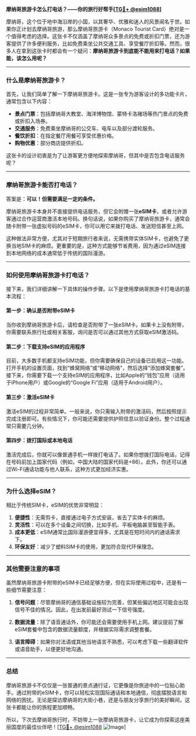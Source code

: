 **摩纳哥旅游卡怎么打电话？——你的旅行好帮手[[TG💪+ @esim1088](https://t.me/s/esim1088)]**

摩纳哥，这个位于地中海沿岸的小国，以其奢华、优雅和迷人的风景闻名于世。如果你正计划去摩纳哥旅游，那么摩纳哥旅游卡（Monaco Tourist Card）绝对是一个值得考虑的选择。这张卡不仅涵盖了摩纳哥众多景点的免费或折扣门票，还为游客提供了许多便利服务，比如免费乘坐公共交通工具、享受餐厅折扣等。然而，很多人在拿到这张卡时都会有一个疑问：**摩纳哥旅游卡到底能不能用来打电话？如果能，该怎么用呢？**

---

### **什么是摩纳哥旅游卡？**

首先，让我们简单了解一下摩纳哥旅游卡。这是一张专为游客设计的多功能卡片，通常包含以下内容：

- **景点门票**：包括摩纳哥大教堂、海洋博物馆、蒙特卡洛赌场等热门景点的免费或折扣入场券。
- **交通服务**：免费乘坐摩纳哥的公交车、电车以及部分渡轮服务。
- **餐饮折扣**：在指定餐厅用餐可享受优惠价格。
- **购物优惠**：部分商店提供折扣。

这张卡的设计初衷是为了让游客更方便地探索摩纳哥，但其中是否包含电话服务呢？

---

### **摩纳哥旅游卡能否打电话？**

答案是：**可以！但需要满足一定的条件。**

摩纳哥旅游卡本身并不直接提供电话服务，但它会附赠一张**eSIM卡**，或者允许游客通过合作运营商激活本地号码。换句话说，如果你购买了摩纳哥旅游卡，通常会随卡附带一张虚拟号码的eSIM卡，你可以用它来拨打电话、发送短信甚至上网。

这种做法非常方便，尤其对于短期旅行者来说，无需携带实体SIM卡，也避免了更换当地SIM卡的麻烦。更重要的是，这种方式能够节省费用，因为通过eSIM连接到本地网络的成本通常低于传统的国际漫游。

---

### **如何使用摩纳哥旅游卡打电话？**

接下来，我们详细讲解一下具体的操作步骤。以下是使用摩纳哥旅游卡打电话的基本流程：

#### **第一步：确认是否附带eSIM卡**
当你收到摩纳哥旅游卡后，请检查是否附带了一张eSIM卡。如果卡上没有附带，你需要联系旅行社或相关客服，询问是否可以通过其他方式获取eSIM激活码。

#### **第二步：下载支持eSIM的应用程序**
目前，大多数手机都支持eSIM功能，但你需要确保自己的设备已启用这一功能。打开手机的设置页面，找到“蜂窝网络”或“移动网络”，然后选择“添加蜂窝套餐”。接下来，你需要下载一个支持eSIM的应用程序，比如Apple的“钱包”应用（适用于iPhone用户）或Google的“Google Fi”应用（适用于Android用户）。

#### **第三步：激活eSIM卡**
激活eSIM的过程非常简单。一般来说，你只需输入附带的激活码，然后按照提示完成注册即可。有些情况下，你可能还需要提供护照信息以验证身份。整个过程通常只需要几分钟。

#### **第四步：拨打国际或本地电话**
激活完成后，你就可以像普通手机一样拨打电话了。如果你想拨打国际电话，记得在号码前加上国家代码（例如，中国大陆的国家代码是+86）。此外，你还可以通过Wi-Fi通话功能与他人联系，这种方式更加经济实惠。

---

### **为什么选择eSIM？**

相比于传统SIM卡，eSIM的优势非常明显：

1. **便捷性**：无需剪卡，直接通过电子方式安装，省去了实体卡的麻烦。
2. **灵活性**：可以在多个设备之间切换，比如手机、平板电脑甚至智能手表。
3. **成本更低**：eSIM通常比国际漫游便宜得多，尤其是在短时间内的通话需求下。
4. **环保友好**：减少了塑料SIM卡的使用，更加符合现代环保理念。

---

### **其他需要注意的事项**

虽然摩纳哥旅游卡附带的eSIM卡已经足够方便，但在实际使用过程中，还是有一些细节需要注意：

1. **信号问题**：尽管摩纳哥的通信基础设施较为完善，但某些偏远地区可能会出现信号不佳的情况。因此，在出发前最好测试一下信号强度。
   
2. **数据流量**：除了语音通话外，你可能还会需要使用手机上网。建议提前了解eSIM套餐中包含的数据流量额度，并根据实际需求调整套餐。

3. **语言障碍**：如果你对法语或其他当地语言不熟悉，可以考虑下载一些翻译软件或语音助手，以便更好地沟通。

---

### **总结**

摩纳哥旅游卡不仅仅是一张普通的景点通行证，它更像是你旅途中的一位贴心助手。通过附带的eSIM卡，你可以轻松实现国际通话和本地通信，彻底摆脱语言和网络的困扰。无论是探访摩纳哥的大街小巷，还是与朋友分享旅行的美好瞬间，这张卡都能让你的旅程更加顺畅。

所以，下次去摩纳哥旅行时，不妨带上一张摩纳哥旅游卡，让它成为你探索这座美丽国度的最佳伙伴吧！[[TG💪+ @esim1088](https://t.me/s/esim1088) ![Image](https://i.postimg.cc/4NQfJmqS/Snipaste-2025-05-13-00-14-12.png)]